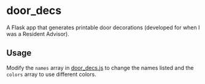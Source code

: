 # door_decs

A Flask app that generates printable door decorations (developed for when I was a Resident Advisor). 

## Usage
Modify the `names` array in [door_decs.js](./static/door_dec.js) to change the names listed and the `colors` array to use different colors. 

